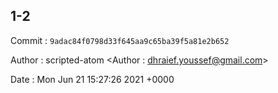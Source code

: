 ## 1-2 

 Commit : `9adac84f0798d33f645aa9c65ba39f5a81e2b652`

 Author : scripted-atom <Author : dhraief.youssef@gmail.com> 

 Date 	: Mon Jun 21 15:27:26 2021 +0000 

